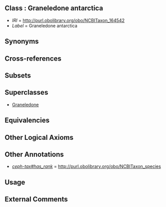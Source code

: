 
## Class : Graneledone antarctica

 * *IRI* = http://purl.obolibrary.org/obo/NCBITaxon_164542
 * *Label* = Graneledone antarctica

## Synonyms


## Cross-references


## Subsets


## Superclasses

 * [Graneledone](../../NCBITaxon/13/NCBITaxon_61713.md)

## Equivalencies


## Other Logical Axioms


## Other Annotations

 * *[ceph-tax#has_rank](../../ceph-tax#has/nk/ceph-tax#has_rank.md)* = http://purl.obolibrary.org/obo/NCBITaxon_species

## Usage


## External Comments

